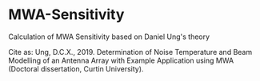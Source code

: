 # MWA-Sensitivity
Calculation of MWA Sensitivity based on Daniel Ung's theory

Cite as:
Ung, D.C.X., 2019. Determination of Noise Temperature and Beam Modelling 
  of an Antenna Array with Example Application using MWA (Doctoral dissertation, Curtin University).
